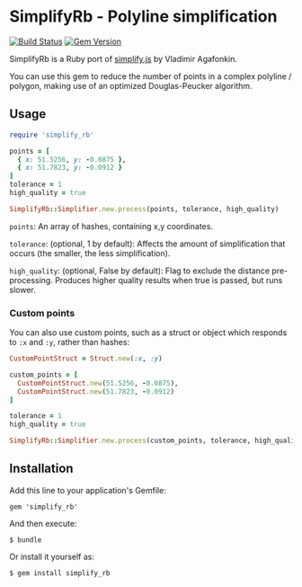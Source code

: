 # SimplifyRb - Polyline simplification

[![Build Status](https://travis-ci.org/odlp/simplify_rb.svg?branch=master)](https://travis-ci.org/odlp/simplify_rb) [![Gem Version](https://badge.fury.io/rb/simplify_rb.svg)](https://badge.fury.io/rb/simplify_rb)

SimplifyRb is a Ruby port of [simplify.js](https://github.com/mourner/simplify-js) by Vladimir Agafonkin.

You can use this gem to reduce the number of points in a complex polyline / polygon, making use of an optimized Douglas-Peucker algorithm.

## Usage

```ruby
require 'simplify_rb'

points = [
  { x: 51.5256, y: -0.0875 },
  { x: 51.7823, y: -0.0912 }
]
tolerance = 1
high_quality = true

SimplifyRb::Simplifier.new.process(points, tolerance, high_quality)
```

```points```: An array of hashes, containing x,y coordinates.

```tolerance```: (optional, 1 by default): Affects the amount of simplification that occurs (the smaller, the less simplification).

```high_quality```: (optional, False by default): Flag to exclude the distance pre-processing. Produces higher quality results when true is passed, but runs slower.

### Custom points

You can also use custom points, such as a struct or object which responds to `:x` and `:y`, rather than hashes:

```ruby
CustomPointStruct = Struct.new(:x, :y)

custom_points = [
  CustomPointStruct.new(51.5256, -0.0875),
  CustomPointStruct.new(51.7823, -0.0912)
]

tolerance = 1
high_quality = true

SimplifyRb::Simplifier.new.process(custom_points, tolerance, high_quality)
```

## Installation

Add this line to your application's Gemfile:

    gem 'simplify_rb'

And then execute:

    $ bundle

Or install it yourself as:

    $ gem install simplify_rb
